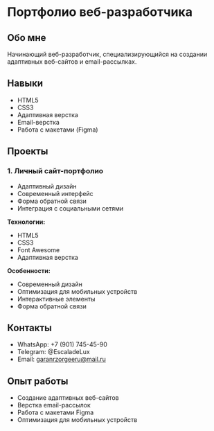 # Портфолио веб-разработчика

## Обо мне
Начинающий веб-разработчик, специализирующийся на создании адаптивных веб-сайтов и email-рассылках.

## Навыки
- HTML5
- CSS3
- Адаптивная верстка
- Email-верстка
- Работа с макетами (Figma)

## Проекты

### 1. Личный сайт-портфолио
- Адаптивный дизайн
- Современный интерфейс
- Форма обратной связи
- Интеграция с социальными сетями

**Технологии:**
- HTML5
- CSS3
- Font Awesome
- Адаптивная верстка

**Особенности:**
- Современный дизайн
- Оптимизация для мобильных устройств
- Интерактивные элементы
- Форма обратной связи

## Контакты
- WhatsApp: +7 (901) 745-45-90
- Telegram: @EscaladeLux
- Email: garanrzorgeeru@mail.ru

## Опыт работы
- Создание адаптивных веб-сайтов
- Верстка email-рассылок
- Работа с макетами Figma
- Оптимизация для мобильных устройств 